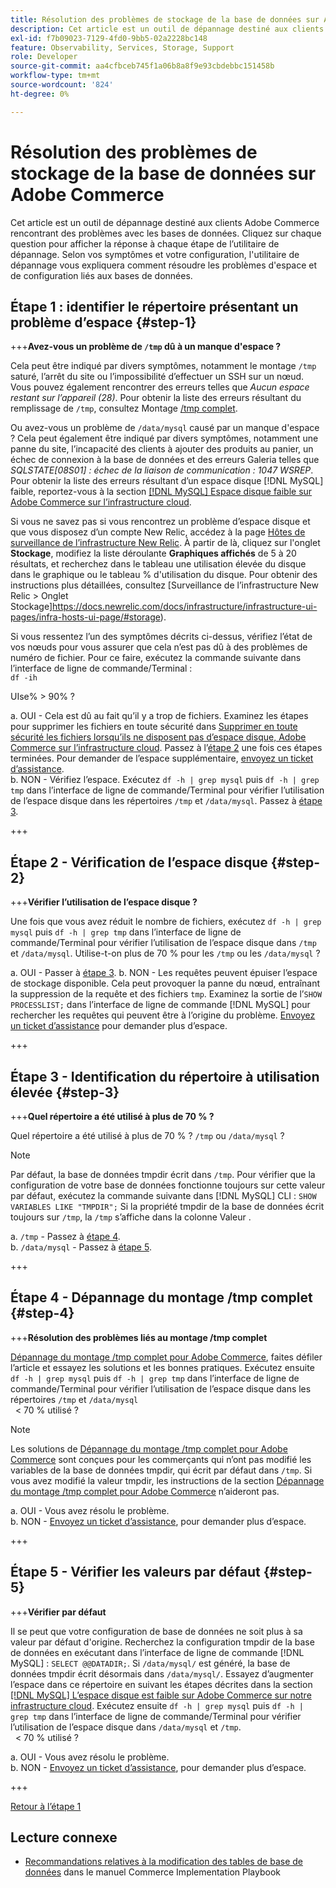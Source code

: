 ```yaml
---
title: Résolution des problèmes de stockage de la base de données sur Adobe Commerce
description: Cet article est un outil de dépannage destiné aux clients Adobe Commerce rencontrant des problèmes avec les bases de données. Cliquez sur chaque question pour afficher la réponse à chaque étape de l’utilitaire de dépannage. Selon vos symptômes et votre configuration, l'utilitaire de dépannage vous expliquera comment résoudre les problèmes d'espace et de configuration liés aux bases de données.
exl-id: f7b09023-7129-4fd0-9bb5-02a2228bc148
feature: Observability, Services, Storage, Support
role: Developer
source-git-commit: aa4cfbceb745f1a06b8a8f9e93cbdebbc151458b
workflow-type: tm+mt
source-wordcount: '824'
ht-degree: 0%

---
```


# Résolution des problèmes de stockage de la base de données sur Adobe Commerce

Cet article est un outil de dépannage destiné aux clients Adobe Commerce rencontrant des problèmes avec les bases de données. Cliquez sur chaque question pour afficher la réponse à chaque étape de l’utilitaire de dépannage. Selon vos symptômes et votre configuration, l&#39;utilitaire de dépannage vous expliquera comment résoudre les problèmes d&#39;espace et de configuration liés aux bases de données.

## Étape 1 : identifier le répertoire présentant un problème d’espace {#step-1}

+++**Avez-vous un problème de `/tmp` dû à un manque d&#39;espace ?**

Cela peut être indiqué par divers symptômes, notamment le montage `/tmp` saturé, l’arrêt du site ou l’impossibilité d’effectuer un SSH sur un nœud. Vous pouvez également rencontrer des erreurs telles que _Aucun espace restant sur l’appareil (28)_. Pour obtenir la liste des erreurs résultant du remplissage de `/tmp`, consultez Montage [/tmp complet](/help/troubleshooting/miscellaneous/tmp-mount-full.md).

Ou avez-vous un problème de `/data/mysql` causé par un manque d&#39;espace ? Cela peut également être indiqué par divers symptômes, notamment une panne du site, l’incapacité des clients à ajouter des produits au panier, un échec de connexion à la base de données et des erreurs Galeria telles que _SQLSTATE\[08S01\] : échec de la liaison de communication : 1047 WSREP_. Pour obtenir la liste des erreurs résultant d’un espace disque [!DNL MySQL] faible, reportez-vous à la section [[!DNL MySQL] Espace disque faible sur Adobe Commerce sur l’infrastructure cloud](https://experienceleague.adobe.com/en/docs/experience-cloud-kcs/kbarticles/ka-27806).

Si vous ne savez pas si vous rencontrez un problème d’espace disque et que vous disposez d’un compte New Relic, accédez à la page [Hôtes de surveillance de l’infrastructure New Relic](https://docs.newrelic.com/docs/infrastructure/infrastructure-ui-pages/infra-hosts-ui-page/). À partir de là, cliquez sur l&#39;onglet **Stockage**, modifiez la liste déroulante **Graphiques affichés** de 5 à 20 résultats, et recherchez dans le tableau une utilisation élevée du disque dans le graphique ou le tableau % d&#39;utilisation du disque. Pour obtenir des instructions plus détaillées, consultez [Surveillance de l’infrastructure New Relic > Onglet Stockage]https://docs.newrelic.com/docs/infrastructure/infrastructure-ui-pages/infra-hosts-ui-page/#storage).

Si vous ressentez l’un des symptômes décrits ci-dessus, vérifiez l’état de vos nœuds pour vous assurer que cela n’est pas dû à des problèmes de numéro de fichier. Pour ce faire, exécutez la commande suivante dans l’interface de ligne de commande/Terminal :\
`df -ih`

UIse% > 90% ?

a. OUI - Cela est dû au fait qu’il y a trop de fichiers. Examinez les étapes pour supprimer les fichiers en toute sécurité dans [Supprimer en toute sécurité les fichiers lorsqu’ils ne disposent pas d’espace disque, Adobe Commerce sur l’infrastructure cloud](https://experienceleague.adobe.com/en/docs/experience-cloud-kcs/kbarticles/ka-26889). Passez à l’[étape 2](#step-2) une fois ces étapes terminées. Pour demander de l’espace supplémentaire, [envoyez un ticket d’assistance](/help/help-center-guide/help-center/magento-help-center-user-guide.md#submit-ticket).\
b. NON - Vérifiez l’espace. Exécutez `df -h | grep mysql` puis `df -h | grep tmp` dans l’interface de ligne de commande/Terminal pour vérifier l’utilisation de l’espace disque dans les répertoires `/tmp` et `/data/mysql`. Passez à [étape 3](#step-3).

+++

## Étape 2 - Vérification de l’espace disque {#step-2}

+++**Vérifier l’utilisation de l’espace disque ?**

Une fois que vous avez réduit le nombre de fichiers, exécutez `df -h | grep mysql` puis `df -h | grep tmp` dans l’interface de ligne de commande/Terminal pour vérifier l’utilisation de l’espace disque dans `/tmp` et `/data/mysql`. Utilise-t-on plus de 70 % pour les `/tmp` ou les `/data/mysql` ?

a. OUI - Passer à [étape 3](#step-3).
b. NON - Les requêtes peuvent épuiser l’espace de stockage disponible. Cela peut provoquer la panne du nœud, entraînant la suppression de la requête et des fichiers `tmp`. Examinez la sortie de l’`SHOW PROCESSLIST;` dans l’interface de ligne de commande [!DNL MySQL] pour rechercher les requêtes qui peuvent être à l’origine du problème. [Envoyez un ticket d’assistance](/help/help-center-guide/help-center/magento-help-center-user-guide.md#submit-ticket) pour demander plus d’espace.

+++

## Étape 3 - Identification du répertoire à utilisation élevée {#step-3}

+++**Quel répertoire a été utilisé à plus de 70 % ?**

Quel répertoire a été utilisé à plus de 70 % ? `/tmp` ou `/data/mysql` ?

>[!NOTE]
>
>Par défaut, la base de données tmpdir écrit dans `/tmp`. Pour vérifier que la configuration de votre base de données fonctionne toujours sur cette valeur par défaut, exécutez la commande suivante dans [!DNL MySQL] CLI : `SHOW VARIABLES LIKE "TMPDIR";` Si la propriété tmpdir de la base de données écrit toujours sur `/tmp`, la `/tmp` s’affiche dans la colonne Valeur .

a. `/tmp` - Passez à [étape 4](#step-4). \
b. `/data/mysql` - Passez à [étape 5](#step-5).

+++

## Étape 4 - Dépannage du montage /tmp complet {#step-4}

+++**Résolution des problèmes liés au montage /tmp complet**

[Dépannage du montage /tmp complet pour Adobe Commerce](/help/troubleshooting/miscellaneous/tmp-mount-full.md), faites défiler l’article et essayez les solutions et les bonnes pratiques. Exécutez ensuite `df -h | grep mysql` puis `df -h | grep tmp` dans l’interface de ligne de commande/Terminal pour vérifier l’utilisation de l’espace disque dans les répertoires `/tmp` et `/data/mysql`\
  &lt; 70 % utilisé ?

>[!NOTE]
>
>Les solutions de [Dépannage du montage /tmp complet pour Adobe Commerce](/help/troubleshooting/miscellaneous/tmp-mount-full.md) sont conçues pour les commerçants qui n’ont pas modifié les variables de la base de données tmpdir, qui écrit par défaut dans `/tmp`. Si vous avez modifié la valeur tmpdir, les instructions de la section [Dépannage du montage /tmp complet pour Adobe Commerce](/help/troubleshooting/miscellaneous/tmp-mount-full.md) n’aideront pas.

a. OUI - Vous avez résolu le problème. \
b. NON - [Envoyez un ticket d’assistance](/help/help-center-guide/help-center/magento-help-center-user-guide.md#submit-ticket), pour demander plus d’espace.

+++

## Étape 5 - Vérifier les valeurs par défaut {#step-5}

+++**Vérifier par défaut**

Il se peut que votre configuration de base de données ne soit plus à sa valeur par défaut d&#39;origine. Recherchez la configuration tmpdir de la base de données en exécutant dans l’interface de ligne de commande [!DNL MySQL] : `SELECT @@DATADIR;`. Si `/data/mysql/` est généré, la base de données tmpdir écrit désormais dans `/data/mysql/`. Essayez d’augmenter l’espace dans ce répertoire en suivant les étapes décrites dans la section [[!DNL MySQL]  L’espace disque est faible sur Adobe Commerce sur notre infrastructure cloud](https://experienceleague.adobe.com/en/docs/experience-cloud-kcs/kbarticles/ka-27806). Exécutez ensuite `df -h | grep mysql` puis `df -h | grep tmp` dans l’interface de ligne de commande/Terminal pour vérifier l’utilisation de l’espace disque dans `/data/mysql` et `/tmp`.\
  &lt; 70 % utilisé ?

a. OUI - Vous avez résolu le problème. \
b. NON - [Envoyez un ticket d’assistance](/help/help-center-guide/help-center/magento-help-center-user-guide.md#submit-ticket), pour demander plus d’espace.

+++

[Retour à l’étape 1](#step-1)

## Lecture connexe

* [Recommandations relatives à la modification des tables de base de données](https://experienceleague.adobe.com/en/docs/commerce-operations/implementation-playbook/best-practices/development/modifying-core-and-third-party-tables#why-adobe-recommends-avoiding-modifications) dans le manuel Commerce Implementation Playbook
